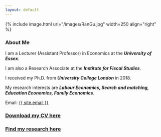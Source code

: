 ```yaml
---
layout: default
---
```


{% include image.html url="/images/RanGu.jpg" width=250 align="right" %}
<br>

### About Me
I am a Lecturer (Assistant Professor) in Economics at the **_University of Essex_**.      

I am also a Research Associate at the **_Institute for Fiscal Studies_**.    

I received my Ph.D. from **_University College London_** in 2018.       

My research interests are _**Labour Economics, Search and matching, Education Economics, Family Economics**_.

Email: <a href="mailto:{{ site.email }}">{{ site.email }}</a>

### [Download my CV here](/cv/index.html)

### [Find my research here](/research/index.html)
